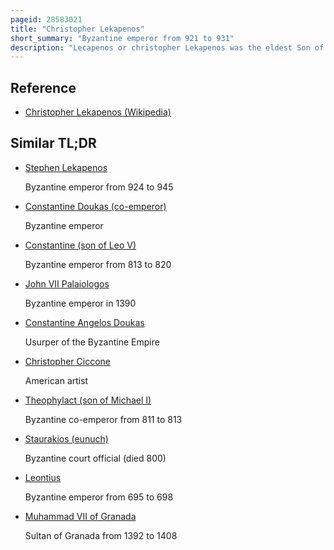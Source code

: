 ```yaml
---
pageid: 28583021
title: "Christopher Lekapenos"
short_summary: "Byzantine emperor from 921 to 931"
description: "Lecapenos or christopher Lekapenos was the eldest Son of Emperor Romanos I Lekapenos and Co-Emperor of the Byzantine Empire from 921 until his Death in 931. Christopher was given the position of megas hetaireiarches in spring 919, after Romanos assumed guardianship of the underage Emperor Constantine VII. Romanos, who had made himself emperor in 920, raised Christopher to Co-Emperor on 21 May 921 in Order to give his Family Precedence over Constantine Vii's macedonian Line. In 928 Christopher's Father-In-Law Niketas unsuccessfully attempted to incite Christopher to usurp his Father and resulted in niketas being banished. Christopher died in August 931, succeeded by his father and two brothers, Stephen Lekapenos and Constantine Lekapenos, and Constantine VII. In December 944 his brothers overthrew and exiled their father, but they themselves were exiled after attempting to oust Constantine VII."
---
```


## Reference

- [Christopher Lekapenos (Wikipedia)](https://en.wikipedia.org/?curid=28583021)

## Similar TL;DR

- [Stephen Lekapenos](/tldr/en/stephen-lekapenos)

  Byzantine emperor from 924 to 945

- [Constantine Doukas (co-emperor)](/tldr/en/constantine-doukas-co-emperor)

  Byzantine emperor

- [Constantine (son of Leo V)](/tldr/en/constantine-son-of-leo-v)

  Byzantine emperor from 813 to 820

- [John VII Palaiologos](/tldr/en/john-vii-palaiologos)

  Byzantine emperor in 1390

- [Constantine Angelos Doukas](/tldr/en/constantine-angelos-doukas)

  Usurper of the Byzantine Empire

- [Christopher Ciccone](/tldr/en/christopher-ciccone)

  American artist

- [Theophylact (son of Michael I)](/tldr/en/theophylact-son-of-michael-i)

  Byzantine co-emperor from 811 to 813

- [Staurakios (eunuch)](/tldr/en/staurakios-eunuch)

  Byzantine court official (died 800)

- [Leontius](/tldr/en/leontius)

  Byzantine emperor from 695 to 698

- [Muhammad VII of Granada](/tldr/en/muhammad-vii-of-granada)

  Sultan of Granada from 1392 to 1408
